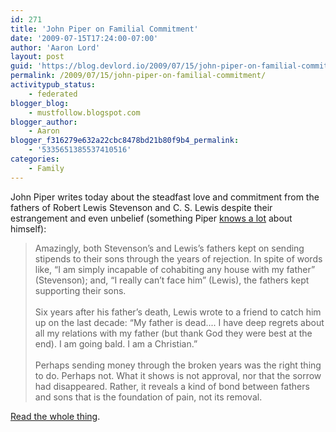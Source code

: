 ```yaml
---
id: 271
title: 'John Piper on Familial Commitment'
date: '2009-07-15T17:24:00-07:00'
author: 'Aaron Lord'
layout: post
guid: 'https://blog.devlord.io/2009/07/15/john-piper-on-familial-commitment/'
permalink: /2009/07/15/john-piper-on-familial-commitment/
activitypub_status:
    - federated
blogger_blog:
    - mustfollow.blogspot.com
blogger_author:
    - Aaron
blogger_f316279e632a22cbc8478bd21b80f9b4_permalink:
    - '5335651385537410516'
categories:
    - Family
---
```


John Piper writes today about the steadfast love and commitment from the fathers of Robert Lewis Stevenson and C. S. Lewis despite their estrangement and even unbelief (something Piper <a href="http://www.desiringgod.org/ResourceLibrary/AskPastorJohn/ByTopic/40/3903_Should_a_pastor_continue_in_ministry_if_one_of_his_children_proves_to_be_an_unbeliever/">knows a lot</a> about himself):<blockquote>Amazingly, both Stevenson’s and Lewis’s fathers kept on sending stipends to their sons through the years of rejection. In spite of words like, “I am simply incapable of cohabiting any house with my father” (Stevenson); and, “I really can’t face him” (Lewis), the fathers kept supporting their sons.<br /><br />Six years after his father’s death, Lewis wrote to a friend to catch him up on the last decade: “My father is dead.... I have deep regrets about all my relations with my father (but thank God they were best at the end). I am going bald. I am a Christian.”<br /><br />Perhaps sending money through the broken years was the right thing to do. Perhaps not. What it shows is not approval, nor that the sorrow had disappeared. Rather, it reveals a kind of bond between fathers and sons that is the foundation of pain, not its removal.</blockquote><a href="http://www.desiringgod.org/ResourceLibrary/TasteAndSee/ByDate/2009/4101_The_Sorrows_of_Fathers_and_Sons/">Read the whole thing</a>.